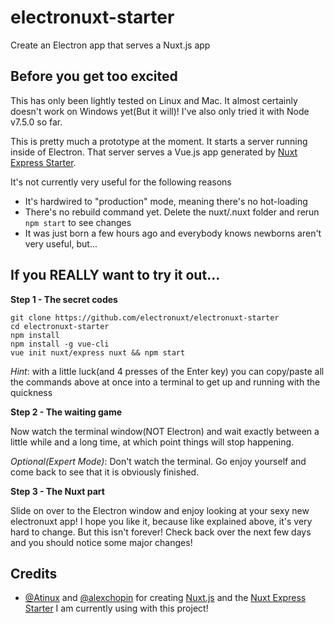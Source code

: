 # electronuxt-starter
Create an Electron app that serves a Nuxt.js app

## Before you get too excited
This has only been lightly tested on Linux and Mac. It almost certainly doesn't work on Windows yet(But it will)! I've also only tried it with Node v7.5.0 so far.

This is pretty much a prototype at the moment. It starts a server running inside of Electron. That server serves a Vue.js app generated by [Nuxt Express Starter](https://github.com/nuxt/express).

It's not currently very useful for the following reasons
- It's hardwired to "production" mode, meaning there's no hot-loading
- There's no rebuild command yet. Delete the nuxt/.nuxt folder and rerun `npm start` to see changes
- It was just born a few hours ago and everybody knows newborns aren't very useful, but...

## If you REALLY want to try it out...

**Step 1 - The secret codes**
```
git clone https://github.com/electronuxt/electronuxt-starter
cd electronuxt-starter
npm install
npm install -g vue-cli
vue init nuxt/express nuxt && npm start
```
*Hint*: with a little luck(and 4 presses of the Enter key) you can copy/paste all the commands above at once into a terminal to get up and running with the quickness

**Step 2 - The waiting game**

Now watch the terminal window(NOT Electron) and wait exactly between a little while and a long time, at which point things will stop happening.

*Optional(Expert Mode)*: Don't watch the terminal. Go enjoy yourself and come back to see that it is obviously finished.

**Step 3 - The Nuxt part**

Slide on over to the Electron window and enjoy looking at your sexy new electronuxt app! I hope you like it, because like explained above, it's very hard to change. But this isn't forever! Check back over the next few days and you should notice some major changes!

## Credits
- [@Atinux](https://github.com/Atinux) and [@alexchopin](https://github.com/alexchopin) for creating [Nuxt.js](https://github.com/nuxt/nuxt.js) and the [Nuxt Express Starter](https://github.com/nuxt/express) I am currently using with this project!
